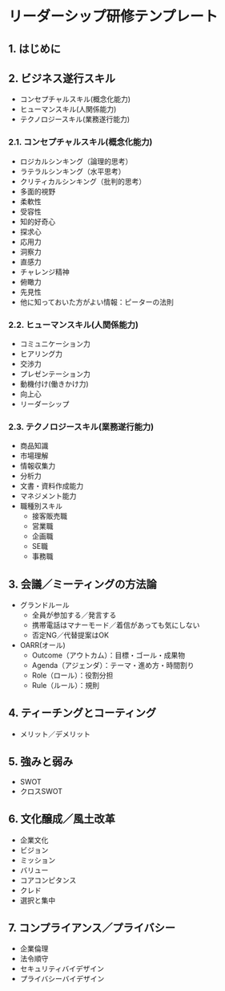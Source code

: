 # リーダーシップ研修テンプレート

## 1. はじめに

## 2. ビジネス遂行スキル

  * コンセプチャルスキル(概念化能力)
  * ヒューマンスキル(人関係能力)
  * テクノロジースキル(業務遂行能力)

###  2.1. コンセプチャルスキル(概念化能力)
- ロジカルシンキング（論理的思考） 
- ラテラルシンキング（水平思考）
- クリティカルシンキング（批判的思考）
- 多面的視野
- 柔軟性
- 受容性
- 知的好奇心
- 探求心
- 応用力
- 洞察力
- 直感力
- チャレンジ精神
- 俯瞰力
- 先見性
- 他に知っておいた方がよい情報：ピーターの法則

### 2.2. ヒューマンスキル(人関係能力)
- コミュニケーション力
- ヒアリング力
- 交渉力
- プレゼンテーション力
- 動機付け(働きかけ力)
- 向上心
- リーダーシップ

### 2.3. テクノロジースキル(業務遂行能力)

- 商品知識
- 市場理解
- 情報収集力
- 分析力
- 文書・資料作成能力
- マネジメント能力 
- 職種別スキル
  - 接客販売職
  - 営業職
  - 企画職
  - SE職
  - 事務職

## 3. 会議／ミーティングの方法論

  - グランドルール
    - 全員が参加する／発言する
    - 携帯電話はマナーモード／着信があっても気にしない
    - 否定NG／代替提案はOK
  - OARR(オール)
    - Outcome（アウトカム）：目標・ゴール・成果物
    - Agenda（アジェンダ）：テーマ・進め方・時間割り
    - Role（ロール）：役割分担
    - Rule（ルール）：規則

## 4. ティーチングとコーティング

 - メリット／デメリット

## 5. 強みと弱み

- SWOT
- クロスSWOT

## 6. 文化醸成／風土改革

- 企業文化
- ビジョン
- ミッション
- バリュー
- コアコンピタンス
- クレド
- 選択と集中

## 7. コンプライアンス／プライバシー

- 企業倫理
- 法令順守
- セキュリティバイデザイン
- プライバシーバイデザイン

